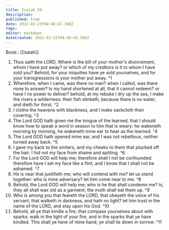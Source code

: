 ```yaml
---
title: Isaiah_50
description: 
published: true
date: 2022-02-23T04:48:47.340Z
tags: 
editor: markdown
dateCreated: 2022-02-23T04:48:45.566Z
---
```


 Book:: [[Isaiah]]
 1. Thus saith the LORD, Where is the bill of your mother's divorcement, whom I have put away? or which of my creditors is it to whom I have sold you? Behold, for your iniquities have ye sold yourselves, and for your transgressions is your mother put away. ^1
 2. Wherefore, when I came, was there no man? when I called, was there none to answer? Is my hand shortened at all, that it cannot redeem? or have I no power to deliver? behold, at my rebuke I dry up the sea, I make the rivers a wilderness: their fish stinketh, because there is no water, and dieth for thirst. ^2
 3. I clothe the heavens with blackness, and I make sackcloth their covering. ^3
 4. The Lord GOD hath given me the tongue of the learned, that I should know how to speak a word in season to him that is weary: he wakeneth morning by morning, he wakeneth mine ear to hear as the learned. ^4
 5. The Lord GOD hath opened mine ear, and I was not rebellious, neither turned away back. ^5
 6. I gave my back to the smiters, and my cheeks to them that plucked off the hair: I hid not my face from shame and spitting. ^6
 7. For the Lord GOD will help me; therefore shall I not be confounded: therefore have I set my face like a flint, and I know that I shall not be ashamed. ^7
 8. He is near that justifieth me; who will contend with me? let us stand together: who is mine adversary? let him come near to me. ^8
 9. Behold, the Lord GOD will help me; who is he that shall condemn me? lo, they all shall wax old as a garment; the moth shall eat them up. ^9
 10. Who is among you that feareth the LORD, that obeyeth the voice of his servant, that walketh in darkness, and hath no light? let him trust in the name of the LORD, and stay upon his God. ^10
 11. Behold, all ye that kindle a fire, that compass yourselves about with sparks: walk in the light of your fire, and in the sparks that ye have kindled. This shall ye have of mine hand; ye shall lie down in sorrow. ^11
